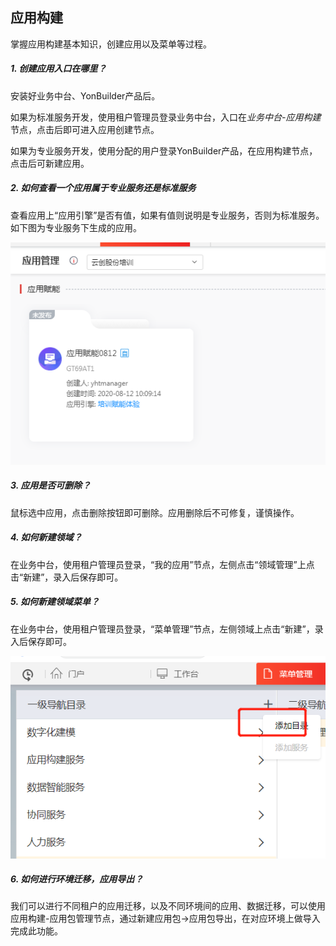 ## 应用构建

掌握应用构建基本知识，创建应用以及菜单等过程。

##### 1. 创建应用入口在哪里？

  安装好业务中台、YonBuilder产品后。

  如果为标准服务开发，使用租户管理员登录业务中台，入口在*业务中台-应用构建*节点，点击后即可进入应用创建节点。

  如果为专业服务开发，使用分配的用户登录YonBuilder产品，在应用构建节点，点击后可新建应用。

  

##### 2. 如何查看一个应用属于专业服务还是标准服务

  查看应用上“应用引擎”是否有值，如果有值则说明是专业服务，否则为标准服务。如下图为专业服务下生成的应用。

  ![02_applicationwithyq](/image/02_applicationwithyq.png)

##### 3. 应用是否可删除？

  鼠标选中应用，点击删除按钮即可删除。应用删除后不可修复，谨慎操作。

  

##### 4. 如何新建领域？

  在业务中台，使用租户管理员登录，“我的应用”节点，左侧点击“领域管理”上点击“新建”，录入后保存即可。

  

##### 5. 如何新建领域菜单？

  在业务中台，使用租户管理员登录，“菜单管理”节点，左侧领域上点击“新建”，录入后保存即可。

  ![](/image/02_area.png)





##### 6. 如何进行环境迁移，应用导出？


我们可以进行不同租户的应用迁移，以及不同环境间的应用、数据迁移，可以使用应用构建-应用包管理节点，通过新建应用包->应用包导出，在对应环境上做导入完成此功能。

